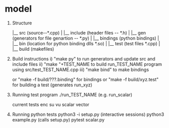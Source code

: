 # model
1. Structure

     |__ src (source--*.cpp)
     |
     |__ include (header files -- *.h)
     |
     |__ gen  (generators for file genartion -- *.py)
     |
     |__ bindings (python bindings)
     |
     |__ bin (location for python binding dlls *.so)
     |
     |__ test (test files *.cpp)
     |
     |__ build (makefiles)


2. Build instructions
   i)   "make py" to run generators and update src and include files
   ii)  "make "+TEST_NAME to build run_TEST_NAME program using
         src/test_TEST_NAME.cpp 
   iii) "make bind" to make bindings

   or "make -f build/???.binding" for bindings
   or "make -f build/xyz.test" for building a test (generates run_xyz)
 
3. Running test program
   ./run_TEST_NAME (e.g. run_scalar)

   current tests
   enc
   su
   vu
   scalar
   vector

4. Running python tests
   python3 -i setup.py  (interactive sessions)
   python3 example.py (calls setup.py)
   pytest scalar.py	
   



